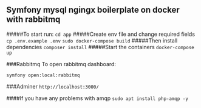
## Symfony mysql ngingx boilerplate on docker with rabbitmq
#####To start run:
```cd app```
#####Create env file and change required fields 
```cp .env.example .env```
```sudo docker-compose build```
#####Then install dependencies
```composer install```
#####Start the containers
```docker-compose up```

###Rabbitmq
To open rabbitmq dashboard:
``````
symfony open:local:rabbitmq
``````

###Adminer
```http://localhost:3000/```

####If you have any problems with amqp
```sudo apt install php-amqp -y```